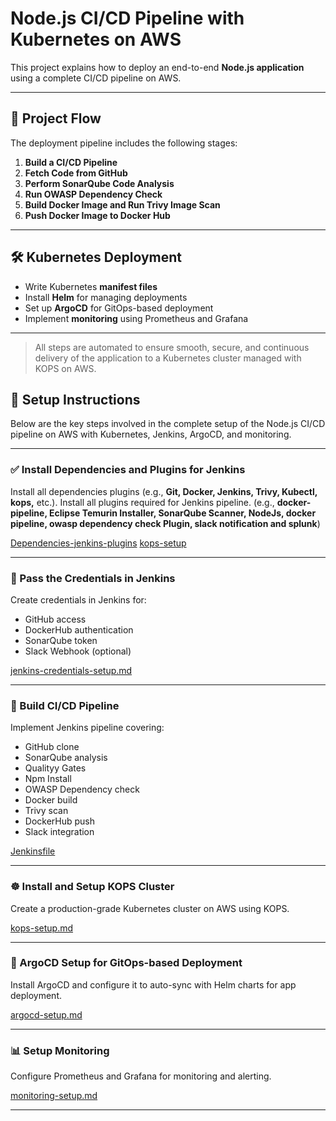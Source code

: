 # Node.js CI/CD Pipeline with Kubernetes on AWS

This project explains how to deploy an end-to-end **Node.js application** using a complete CI/CD pipeline on AWS.

---

## 🚀 Project Flow

The deployment pipeline includes the following stages:

1. **Build a CI/CD Pipeline**  
2. **Fetch Code from GitHub**
3. **Perform SonarQube Code Analysis**
4. **Run OWASP Dependency Check**
5. **Build Docker Image and Run Trivy Image Scan**
6. **Push Docker Image to Docker Hub**

---

## 🛠️ Kubernetes Deployment

- Write Kubernetes **manifest files**
- Install **Helm** for managing deployments
- Set up **ArgoCD** for GitOps-based deployment
- Implement **monitoring** using Prometheus and Grafana

---

> All steps are automated to ensure smooth, secure, and continuous delivery of the application to a Kubernetes cluster managed with KOPS on AWS.

## 🔧 Setup Instructions

Below are the key steps involved in the complete setup of the Node.js CI/CD pipeline on AWS with Kubernetes, Jenkins, ArgoCD, and monitoring.

---

### ✅ Install Dependencies and Plugins for Jenkins
Install all dependencies plugins (e.g., **Git, Docker, Jenkins, Trivy, Kubectl, kops,** etc.).
Install all plugins required for Jenkins pipeline. (e.g., **docker-pipeline, Eclipse Temurin Installer, SonarQube Scanner, NodeJs, docker pipeline, owasp dependency check Plugin, slack notification and splunk**) 

[Dependencies-jenkins-plugins](docs/jenkins-plugins.md)
[kops-setup](docs/kops-setup.md)

---

### 🔐 Pass the Credentials in Jenkins
Create credentials in Jenkins for:
- GitHub access
- DockerHub authentication
- SonarQube token
- Slack Webhook (optional)

[jenkins-credentials-setup.md](docs/jenkins-credentials-setup.md)

---

### 🔁 Build CI/CD Pipeline
Implement Jenkins pipeline covering:
- GitHub clone
- SonarQube analysis
- Qualityy Gates
- Npm Install
- OWASP Dependency check
- Docker build
- Trivy scan
- DockerHub push
- Slack integration

[Jenkinsfile](docs/Jenkinsfile.md)

---

### ☸️ Install and Setup KOPS Cluster
Create a production-grade Kubernetes cluster on AWS using KOPS.

[kops-setup.md](docs/kops-setup.md)

---

### 🚀 ArgoCD Setup for GitOps-based Deployment
Install ArgoCD and configure it to auto-sync with Helm charts for app deployment.

[argocd-setup.md](docs/argocd-setup.md)

---

### 📊 Setup Monitoring
Configure Prometheus and Grafana for monitoring and alerting.

[monitoring-setup.md](docs/monitoring-setup.md)

---

